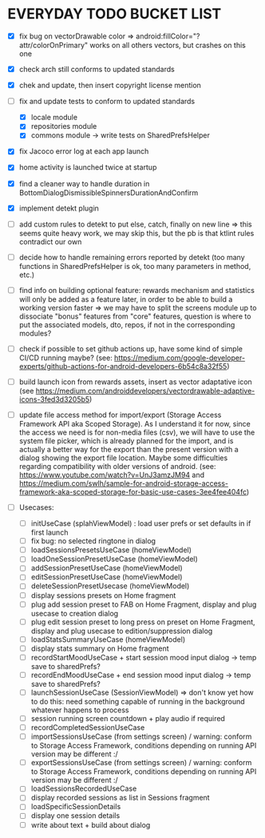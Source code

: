 # EVERYDAY TODO BUCKET LIST

- [x] fix bug on vectorDrawable color => android:fillColor="?attr/colorOnPrimary" works on all others vectors, but crashes on this one
- [x] check arch still conforms to updated standards
- [x] chek and update, then insert copyright license mention
- [ ] fix and update tests to conform to updated standards
  - [x] locale module
  - [x] repositories module
  - [x] commons module -> write tests on SharedPrefsHelper
- [x] fix Jacoco error log at each app launch
- [x] home activity is launched twice at startup
- [x] find a cleaner way to handle duration in BottomDialogDismissibleSpinnersDurationAndConfirm
- [x] implement detekt plugin
- [ ] add custom rules to detekt to put else, catch, finally on new line => this seems quite heavy work, we may skip this, but the pb is that ktlint rules contradict our own
- [ ] decide how to handle remaining errors reported by detekt (too many functions in SharedPrefsHelper is ok, too many parameters in method, etc.)
- [ ] find info on building optional feature: rewards mechanism and statistics will only be added as a feature later, in order to be able to build a working version faster => we may have to split the screens module up to dissociate "bonus" features from "core" features, question is where to put the associated models, dto, repos, if not in the corresponding modules?
- [ ] check if possible to set github actions up, have some kind of simple CI/CD running maybe? (see: https://medium.com/google-developer-experts/github-actions-for-android-developers-6b54c8a32f55)
- [ ] build launch icon from rewards assets, insert as vector adaptative icon (see https://medium.com/androiddevelopers/vectordrawable-adaptive-icons-3fed3d3205b5)
- [ ] update file access method for import/export (Storage Access Framework API aka Scoped Storage). As I understand it for now, since the access we need is for non-media files (csv), we will have to use the system file picker, which is already  planned for the import, and is actually a better way for the export than the present version with a dialog showing the export file location. Maybe some difficulties regarding compatibility with older versions of android. (see: https://www.youtube.com/watch?v=UnJ3amzJM94 and https://medium.com/swlh/sample-for-android-storage-access-framework-aka-scoped-storage-for-basic-use-cases-3ee4fee404fc)

- [ ] Usecases:
  - [ ] initUseCase (splahViewModel) : load user prefs or set defaults in if first launch
  - [ ] fix bug: no selected ringtone in dialog
  - [ ] loadSessionsPresetsUseCase (homeViewModel)
  - [ ] loadOneSessionPresetUseCase (homeViewModel)
  - [ ] addSessionPresetUseCase (homeViewModel)
  - [ ] editSessionPresetUseCase (homeViewModel)
  - [ ] deleteSessionPresetUsecase (homeViewModel)
  - [ ] display sessions presets on Home fragment
  - [ ] plug add session preset to FAB on Home Fragment, display and plug usecase to creation dialog
  - [ ] plug edit session preset to long press on preset on Home Fragment, display and plug usecase to edition/suppression dialog
  - [ ] loadStatsSummaryUseCase (homeViewModel)
  - [ ] display stats summary on Home fragment
  - [ ] recordStartMoodUseCase + start session mood input dialog -> temp save to sharedPrefs?
  - [ ] recordEndMoodUseCase + end session mood input dialog -> temp save to sharedPrefs?
  - [ ] launchSessionUseCase (SessionViewModel) => don't know yet how to do this: need something capable of running in the background whatever happens to process
  - [ ] session running screen countdown + play audio if required
  - [ ] recordCompletedSessionUseCase
  - [ ] importSessionsUseCase (from settings screen) / warning: conform to Storage Access Framework, conditions depending on running API version may be different :/
  - [ ] exportSessionsUseCase (from settings screen) / warning: conform to Storage Access Framework, conditions depending on running API version may be different :/
  - [ ] loadSessionsRecordedUseCase
  - [ ] display recorded sessions as list in Sessions fragment
  - [ ] loadSpecificSessionDetails
  - [ ] display one session details
  - [ ] write about text + build about dialog
